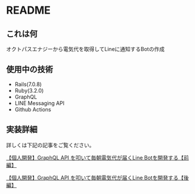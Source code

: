 # README

## これは何
オクトパスエナジーから電気代を取得してLineに通知するBotの作成

## 使用中の技術
- Rails(7.0.8)
- Ruby(3.2.0)
- GraphQL
- LINE Messaging API
- Github Actions

## 実装詳細
詳しくは下記の記事をご覧ください。

[【個人開発】GraphQL API を叩いて毎朝電気代が届くLine Botを開発する【前編】](https://qiita.com/kim_t0814/items/d7346d19529ca2315fe3)

[【個人開発】GraphQL API を叩いて毎朝電気代が届くLine Botを開発する【後編】](https://qiita.com/kim_t0814/items/b5f881624633accd84a6)
